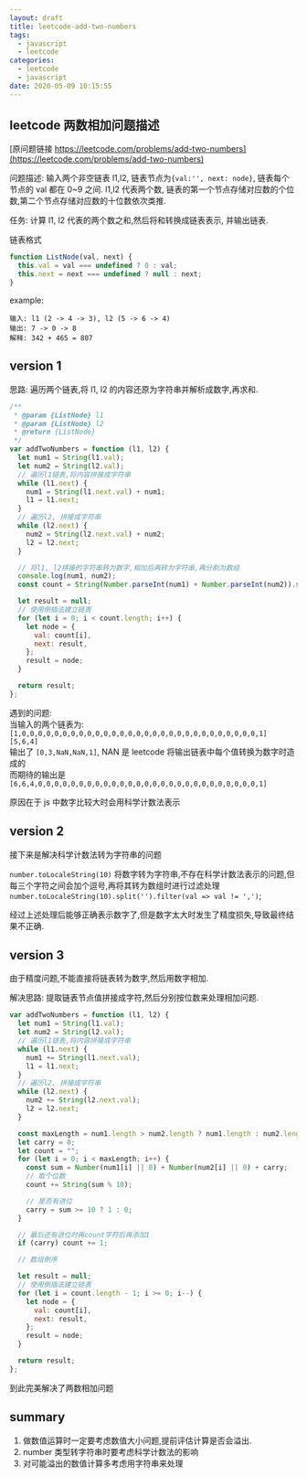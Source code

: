 ```yaml
---
layout: draft
title: leetcode-add-two-numbers
tags:
  - javascript
  - leetcode
categories:
  - leetcode
  - javascript
date: 2020-05-09 10:15:55
---
```


## leetcode 两数相加问题描述

[原问题链接 https://leetcode.com/problems/add-two-numbers](https://leetcode.com/problems/add-two-numbers)

问题描述: 输入两个非空链表 l1,l2, 链表节点为`{val:'', next: node}`, 链表每个节点的 val 都在 0~9 之间. l1,l2 代表两个数, 链表的第一个节点存储对应数的个位数,第二个节点存储对应数的十位数依次类推.

任务: 计算 l1, l2 代表的两个数之和,然后将和转换成链表表示, 并输出链表.

链表格式

```javascript
function ListNode(val, next) {
  this.val = val === undefined ? 0 : val;
  this.next = next === undefined ? null : next;
}
```

example:

```
输入: l1 (2 -> 4 -> 3), l2 (5 -> 6 -> 4)
输出: 7 -> 0 -> 8
解释: 342 + 465 = 807
```

<!-- more -->

## version 1

思路: 遍历两个链表,将 l1, l2 的内容还原为字符串并解析成数字,再求和.

```javascript
/**
 * @param {ListNode} l1
 * @param {ListNode} l2
 * @return {ListNode}
 */
var addTwoNumbers = function (l1, l2) {
  let num1 = String(l1.val);
  let num2 = String(l2.val);
  // 遍历l1链表,将内容拼接成字符串
  while (l1.next) {
    num1 = String(l1.next.val) + num1;
    l1 = l1.next;
  }
  // 遍历l2, 拼接成字符串
  while (l2.next) {
    num2 = String(l2.next.val) + num2;
    l2 = l2.next;
  }

  // 将l1, l2拼接的字符串转为数字,相加后再转为字符串,再分割为数组
  console.log(num1, num2);
  const count = String(Number.parseInt(num1) + Number.parseInt(num2)).split("");

  let result = null;
  // 使用倒插法建立链表
  for (let i = 0; i < count.length; i++) {
    let node = {
      val: count[i],
      next: result,
    };
    result = node;
  }

  return result;
};
```

遇到的问题:  
当输入的两个链表为:`[1,0,0,0,0,0,0,0,0,0,0,0,0,0,0,0,0,0,0,0,0,0,0,0,0,0,0,0,0,0,1] [5,6,4]`  
输出了 `[0,3,NaN,NaN,1]`, NAN 是 leetcode 将输出链表中每个值转换为数字时造成的  
而期待的输出是 `[6,6,4,0,0,0,0,0,0,0,0,0,0,0,0,0,0,0,0,0,0,0,0,0,0,0,0,0,0,0,1]`

原因在于 js 中数字比较大时会用科学计数法表示

## version 2

接下来是解决科学计数法转为字符串的问题

`number.toLocaleString(10)` 将数字转为字符串,不存在科学计数法表示的问题,但每三个字符之间会加个逗号,再将其转为数组时进行过滤处理`number.toLocaleString(10).split('').filter(val => val != ',')`;

经过上述处理后能够正确表示数字了,但是数字太大时发生了精度损失,导致最终结果不正确.

## version 3

由于精度问题,不能直接将链表转为数字,然后用数字相加.

解决思路: 提取链表节点值拼接成字符,然后分别按位数来处理相加问题.

```javascript
var addTwoNumbers = function (l1, l2) {
  let num1 = String(l1.val);
  let num2 = String(l2.val);
  // 遍历l1链表,将内容拼接成字符串
  while (l1.next) {
    num1 += String(l1.next.val);
    l1 = l1.next;
  }
  // 遍历l2, 拼接成字符串
  while (l2.next) {
    num2 += String(l2.next.val);
    l2 = l2.next;
  }

  const maxLength = num1.length > num2.length ? num1.length : num2.length;
  let carry = 0;
  let count = "";
  for (let i = 0; i < maxLength; i++) {
    const sum = Number(num1[i] || 0) + Number(num2[i] || 0) + carry;
    // 取个位数
    count += String(sum % 10);

    // 是否有进位
    carry = sum >= 10 ? 1 : 0;
  }

  // 最后还有进位时再count字符后再添加1
  if (carry) count += 1;

  // 数组倒序

  let result = null;
  // 使用倒插法建立链表
  for (let i = count.length - 1; i >= 0; i--) {
    let node = {
      val: count[i],
      next: result,
    };
    result = node;
  }

  return result;
};
```

到此完美解决了两数相加问题

## summary

1. 做数值运算时一定要考虑数值大小问题,提前评估计算是否会溢出.
2. number 类型转字符串时要考虑科学计数法的影响
3. 对可能溢出的数值计算多考虑用字符串来处理
